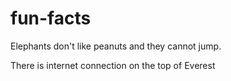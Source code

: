 # fun-facts

Elephants don't like peanuts and they cannot jump.

There is internet connection on the top of Everest 

